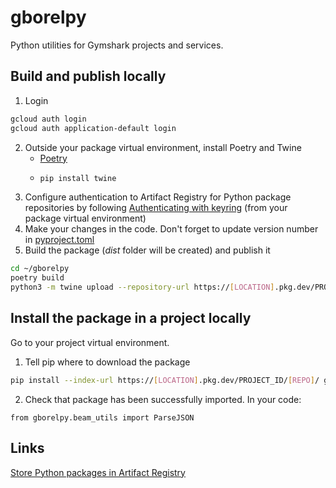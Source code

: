 # gborelpy

Python utilities for Gymshark projects and services.

## Build and publish locally
1. Login
```bash
gcloud auth login
gcloud auth application-default login
```
2. Outside your package virtual environment, install Poetry and Twine
    - [Poetry](https://python-poetry.org/docs/)
    - 
        ```bash
        pip install twine
        ```
3. Configure authentication to Artifact Registry for Python package repositories by following [Authenticating with keyring](https://cloud.google.com/artifact-registry/docs/python/authentication#keyring) (from your package virtual environment)
4. Make your changes in the code. Don't forget to update version number in [pyproject.toml](./pyproject.toml)
5. Build the package (_dist_ folder will be created) and publish it
```bash
cd ~/gborelpy
poetry build
python3 -m twine upload --repository-url https://[LOCATION].pkg.dev/PROJECT_ID/[REPO]/ dist/*
```

## Install the package in a project locally
Go to your project virtual environment.

1. Tell pip where to download the package
```bash
pip install --index-url https://[LOCATION].pkg.dev/PROJECT_ID/[REPO]/ gborelpy
```
2. Check that package has been successfully imported. In your code:
```
from gborelpy.beam_utils import ParseJSON
```

## Links
[Store Python packages in Artifact Registry](https://cloud.google.com/artifact-registry/docs/python/store-python)